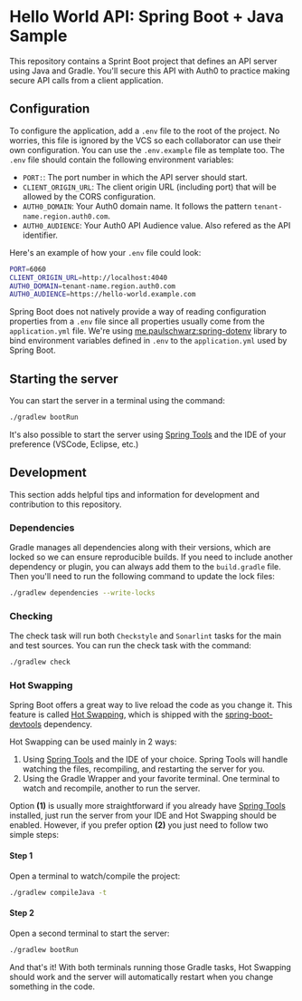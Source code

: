 # Hello World API: Spring Boot + Java Sample

This repository contains a Sprint Boot project that defines an API server using Java and Gradle. You'll secure this API with Auth0 to practice making secure API calls from a client application.

## Configuration

To configure the application, add a `.env` file to the root of the project. No worries, this file is ignored by the VCS so each collaborator can use their own configuration. You can use the `.env.example` file as template too. The `.env` file should contain the following environment variables:

* `PORT:`: The port number in which the API server should start.
* `CLIENT_ORIGIN_URL`: The client origin URL (including port) that will be allowed by the CORS configuration.
* `AUTH0_DOMAIN`: Your Auth0 domain name. It follows the pattern `tenant-name.region.auth0.com`.
* `AUTH0_AUDIENCE`: Your Auth0 API Audience value. Also refered as the API identifier.

Here's an example of how your `.env` file could look:

```sh
PORT=6060
CLIENT_ORIGIN_URL=http://localhost:4040
AUTH0_DOMAIN=tenant-name.region.auth0.com
AUTH0_AUDIENCE=https://hello-world.example.com
```

Spring Boot does not natively provide a way of reading configuration properties from a `.env` file since all properties usually come from the `application.yml` file. We're using [me.paulschwarz:spring-dotenv](https://github.com/paulschwarz/spring-dotenv) library to bind environment variables defined in `.env` to the `application.yml` used by Spring Boot.

##  Starting the server

You can start the server in a terminal using the command:

```sh
./gradlew bootRun
```

It's also possible to start the server using [Spring Tools][1] and the IDE of your preference (VSCode, Eclipse, etc.)

## Development

This section adds helpful tips and information for development and contribution to this repository.

### Dependencies

Gradle manages all dependencies along with their versions, which are locked so we can ensure reproducible builds. If you need to include another dependency or plugin, you can always add them to the `build.gradle` file. Then you'll need to run the following command to update the lock files:

```sh
./gradlew dependencies --write-locks
```

### Checking

The check task will run both `Checkstyle` and `Sonarlint` tasks for the main and test sources. You can run the check task with the command:

```sh
./gradlew check
```

### Hot Swapping

Spring Boot offers a great way to live reload the code as you change it. This feature is called [Hot Swapping][2], which is shipped with the [spring-boot-devtools][3] dependency.

Hot Swapping can be used mainly in 2 ways:

1. Using [Spring Tools][1] and the IDE of your choice. Spring Tools will handle watching the files, recompiling, and restarting the server for you.
2. Using the Gradle Wrapper and your favorite terminal. One terminal to watch and recompile, another to run the server.

Option **(1)** is usually more straightforward if you already have [Spring Tools][1] installed, just run the server from your IDE and Hot Swapping should be enabled. However, if you prefer option **(2)** you just need to follow two simple steps:

#### Step 1

Open a terminal to watch/compile the project:

```sh
./gradlew compileJava -t
```

#### Step 2

Open a second terminal to start the server:

```sh
./gradlew bootRun
```

And that's it! With both terminals running those Gradle tasks, Hot Swapping should work and the server will automatically restart when you change something in the code.

[1]: https://spring.io/tools
[2]: https://docs.spring.io/spring-boot/docs/2.5.5/reference/html/howto.html#howto.hotswapping
[3]: https://docs.spring.io/spring-boot/docs/2.5.5/reference/html/using.html#using.devtools
